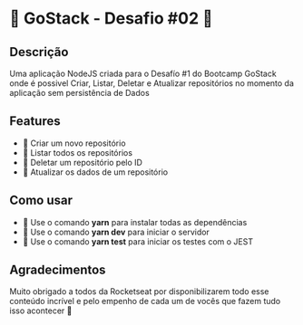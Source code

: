 # :green_book: GoStack - Desafio #02 :rocket:

## Descrição
Uma aplicação NodeJS criada para o Desafío #1 do Bootcamp GoStack onde é possivel Criar, Listar, Deletar e Atualizar repositórios no momento da aplicação sem persistência de Dados

## Features
- :memo: Criar um novo repositório
- :memo: Listar todos os repositórios
- :memo: Deletar um repositório pelo ID
- :memo: Atualizar os dados de um repositório

## Como usar
- :wrench: Use o comando **yarn** para instalar todas as dependências
- :wrench: Use o comando **yarn dev** para iniciar o servidor
- :wrench: Use o comando **yarn test** para iniciar os testes com o JEST

## Agradecimentos

Muito obrigado a todos da Rocketseat por disponibilizarem todo esse conteúdo incrível e pelo empenho de cada um de vocês que fazem tudo isso acontecer :purple_heart: 
